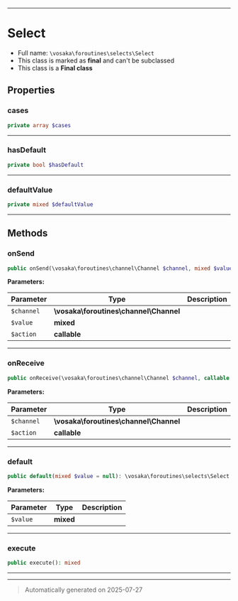 ***

# Select





* Full name: `\vosaka\foroutines\selects\Select`
* This class is marked as **final** and can't be subclassed
* This class is a **Final class**



## Properties


### cases



```php
private array $cases
```






***

### hasDefault



```php
private bool $hasDefault
```






***

### defaultValue



```php
private mixed $defaultValue
```






***

## Methods


### onSend



```php
public onSend(\vosaka\foroutines\channel\Channel $channel, mixed $value, callable $action): \vosaka\foroutines\selects\Select
```








**Parameters:**

| Parameter | Type | Description |
|-----------|------|-------------|
| `$channel` | **\vosaka\foroutines\channel\Channel** |  |
| `$value` | **mixed** |  |
| `$action` | **callable** |  |





***

### onReceive



```php
public onReceive(\vosaka\foroutines\channel\Channel $channel, callable $action): \vosaka\foroutines\selects\Select
```








**Parameters:**

| Parameter | Type | Description |
|-----------|------|-------------|
| `$channel` | **\vosaka\foroutines\channel\Channel** |  |
| `$action` | **callable** |  |





***

### default



```php
public default(mixed $value = null): \vosaka\foroutines\selects\Select
```








**Parameters:**

| Parameter | Type | Description |
|-----------|------|-------------|
| `$value` | **mixed** |  |





***

### execute



```php
public execute(): mixed
```












***


***
> Automatically generated on 2025-07-27
